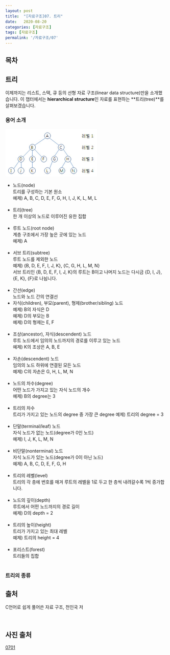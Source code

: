 ```yaml
---
layout: post
title:  "[자료구조]07. 트리"
date:   2020-08-20
categories: [자료구조]
tags: [자료구조]
permalink: '/자료구조/07'
---
```


## 목차

## 트리

이제까지는 리스트, 스택, 큐 등의 선형 자료 구조(linear data structure)만을 소개했습니다. 이 챕터에서는 **hierarchical structure**인 자료를 표현하는 **트리(tree)**를 살펴보겠습니다.

### 용어 소개

![0701](https://github.com/kkarung/kkarung.github.io/blob/master/assets/image/자료구조/0701.jpg?raw=true)

* 노드(node)<br>
트리를 구성하는 기본 원소<br>
예제) A, B, C, D, E, F, G, H, I, J, K, L, M, L<br><br>
* 트리(tree)<br>
한 개 이상의 노드로 이루어진 유한 집합<br><br>
* 루트 노드(root node)<br>
계층 구조에서 가장 높은 곳에 있는 노드<br>
예제) A<br><br>
* 서브 트리(subtree)<br>
루트 노드를 제외한 노드<br>
예제) {B, D, E, F, I, J, K}, {C, G, H, L, M, N}<br>
서브 트리인 {B, D, E, F, I, J, K}의 루트는 B이고 나머지 노드는 다시금 {D, I, J}, {E, K}, {F}로 나뉩니다.<br><br>
* 간선(edge)<br>
노드와 노드 간의 연결선<br>
* 자식(children), 부모(parent), 형제(brother/sibling) 노드<br>
예제) B의 자식은 D<br>
예제) D의 부모는 B<br>
예제) D의 형제는 E, F<br><br>
* 조상(ancestor), 자식(descendent) 노드<br>
루트 노드에서 임의의 노드까지의 경로를 이루고 있는 노드<br>
예제) K의 조상은 A, B, E<br><br>
* 자손(descendent) 노드<br>
임의의 노드 하위에 연결된 모든 노드<br>
예제) C의 자손은 G, H, L, M, N<br><br>
* 노드의 차수(degree)<br>
어떤 노드가 가지고 있는 자식 노드의 개수<br>
예제) B의 degree는 3<br><br>
* 트리의 차수<br>
트리가 가지고 있는 노드의 degree 중 가장 큰 degree
예제) 트리의 degree = 3<br><br>
* 단말(terminal/leaf) 노드<br>
자식 노드가 없는 노드(degree가 0인 노드)<br>
예제) I, J, K, L, M, N<br><br>
* 비단말(nonterminal) 노드<br>
자식 노드가 있는 노드(degree가 0이 아닌 노드)<br>
예제) A, B, C, D, E, F, G, H<br><br>
* 트리의 레벨(level)<br>
트리의 각 층에 번호를 매겨 루트의 레벨을 1로 두고 한 층씩 내려갈수록 1씩 증가합니다.<br><br>
* 노드의 깊이(depth)<br>
루트에서 어떤 노드까지의 경로 길이<br>
예제) D의 depth = 2<br><br>
* 트리의 높이(height)<br>
트리가 가지고 있는 최대 레벨<br>
예제) 트리의 height = 4<br><br>
* 포리스트(forest)<br>
트리들의 집합<br><br>

### 트리의 종류



## 출처

C언어로 쉽게 풀어쓴 자료 구조, 천인국 저

<br>

## 사진 출처

<a href="http://www.ktword.co.kr/abbr_view.php?nav=&m_temp1=4726&id=1303" target="_blank">0701</a>

<br>